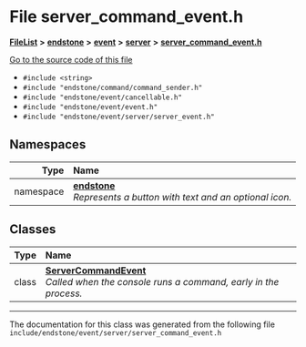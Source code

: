 

# File server\_command\_event.h



[**FileList**](files.md) **>** [**endstone**](dir_6cf277b678674f97c7a2b6b3b2447b33.md) **>** [**event**](dir_f1d783c0ad83ee143d16e768ebca51c8.md) **>** [**server**](dir_77022909323d5ad872c4820a738a5429.md) **>** [**server\_command\_event.h**](server__command__event_8h.md)

[Go to the source code of this file](server__command__event_8h_source.md)



* `#include <string>`
* `#include "endstone/command/command_sender.h"`
* `#include "endstone/event/cancellable.h"`
* `#include "endstone/event/event.h"`
* `#include "endstone/event/server/server_event.h"`













## Namespaces

| Type | Name |
| ---: | :--- |
| namespace | [**endstone**](namespaceendstone.md) <br>_Represents a button with text and an optional icon._  |


## Classes

| Type | Name |
| ---: | :--- |
| class | [**ServerCommandEvent**](classendstone_1_1ServerCommandEvent.md) <br>_Called when the console runs a command, early in the process._  |



















































------------------------------
The documentation for this class was generated from the following file `include/endstone/event/server/server_command_event.h`


